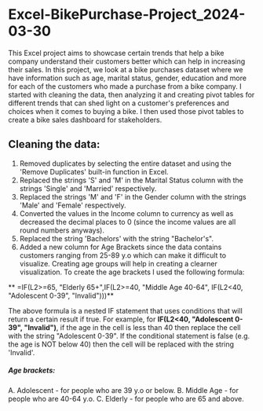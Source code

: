 # Excel-BikePurchase-Project_2024-03-30

This Excel project aims to showcase certain trends that help a bike company understand their customers better which can help in increasing their sales. In this project, we look at a bike purchases dataset where we have information such as age, marital status, gender, education and more for each of the customers who made a purchase from a bike company. I started with cleaning the data, then analyzing it and creating pivot tables for different trends that can shed light on a customer's preferences and choices when it comes to buying a bike. I then used those pivot tables to create a bike sales dashboard for stakeholders.

## Cleaning the data:

1. Removed duplicates by selecting the entire dataset and using the 'Remove Duplicates' built-in function in Excel. 
2. Replaced the strings 'S' and 'M' in the Marital Status column with the strings 'Single' and 'Married' respectively.
3. Replaced the strings 'M' and 'F' in the Gender column with the strings 'Male' and 'Female' respectively.
4. Converted the values in the Income column to currency as well as decreased the decimal places to 0 (since the income values are all round numbers anyways).
5. Replaced the string 'Bachelors' with the string "Bachelor's".
6. Added a new column for Age Brackets since the data contains customers ranging from 25-89 y.o which can make it difficult to visualize. Creating age groups will help in creating a clearner visualization. To create the age brackets I used the following formula:

**   =IF(L2>=65, "Elderly 65+",IF(L2>=40, "Middle Age 40-64", IF(L2<40, "Adolescent 0-39", "Invalid")))**

The above formula is a nested IF statement that uses conditions that will return a certain result if true. For example, for **IF(L2<40, "Adolescent 0-39", "Invalid")**, if the age in the cell is less than 40 then replace the cell with the string "Adolescent 0-39". If the conditional statement is false (e.g. the age is NOT below 40) then the cell will be replaced with the string 'Invalid'.

##### Age brackets:
A. Adolescent - for people who are 39 y.o or below.
B. Middle Age - for people who are 40-64 y.o.
C. Elderly - for people who are 65 and above.
